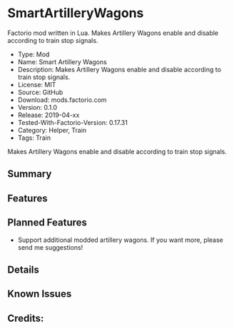 # SmartArtilleryWagons
Factorio mod written in Lua.  Makes Artillery Wagons enable and disable according to train stop signals.


- Type: Mod
- Name: Smart Artillery Wagons
- Description: Makes Artillery Wagons enable and disable according to train stop signals.
- License: MIT
- Source: GitHub
- Download: mods.factorio.com
- Version: 0.1.0
- Release: 2019-04-xx
- Tested-With-Factorio-Version: 0.17.31
- Category: Helper, Train
- Tags: Train

Makes Artillery Wagons enable and disable according to train stop signals.

## Summary


## Features


## Planned Features
- Support additional modded artillery wagons.  If you want more, please send me suggestions!

## Details


## Known Issues


## Credits:
